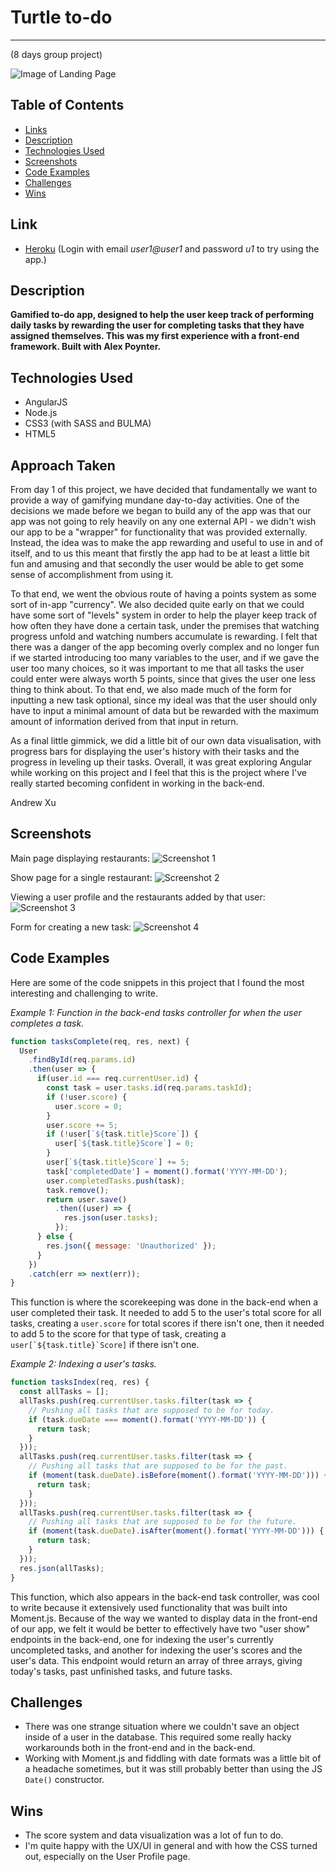 <!-- PROJECT 3
Day 1 decisions.
What problem are we trying to solve? We have decided that fundamentally we want to provide a way of making the "every-day to day fun". -->

# Turtle to-do
---
(8 days group project)

![Image of Landing Page](./readme-images/landing-page.png)

## Table of Contents

* [Links](#links)
* [Description](#description)
* [Technologies Used](#technologies-used)
* [Screenshots](#screenshots)
* [Code Examples](#code-examples)
* [Challenges](#challenges)
* [Wins](#wins)

## Link

* [Heroku](https://turtle-to-do.herokuapp.com/) (Login with email *user1@user1* and password *u1* to try using the app.)

## Description

**Gamified to-do app, designed to help the user keep track of performing daily tasks by rewarding the user for completing tasks that they have assigned themselves. This was my first experience with a front-end framework. Built with Alex Poynter.**

## Technologies Used

- AngularJS
- Node.js
- CSS3 (with SASS and BULMA)
- HTML5

## Approach Taken

From day 1 of this project, we have decided that fundamentally we want to provide a way of gamifying mundane day-to-day activities. One of the decisions we made before we began to build any of the app was that our app was not going to rely heavily on any one external API - we didn't wish our app to be a "wrapper" for functionality that was provided externally. Instead, the idea was to make the app rewarding and useful to use in and of itself, and to us this meant that firstly the app had to be at least a little bit fun and amusing and that secondly the user would be able to get some sense of accomplishment from using it.

To that end, we went the obvious route of having a points system as some sort of in-app "currency". We also decided quite early on that we could have some sort of "levels" system in order to help the player keep track of how often they have done a certain task, under the premises that watching progress unfold and watching numbers accumulate is rewarding. I felt that there was a danger of the app becoming overly complex and no longer fun if we started introducing too many variables to the user, and if we gave the user too many choices, so it was important to me that all tasks the user could enter were always worth 5 points, since that gives the user one less thing to think about. To that end, we also made much of the form for inputting a new task optional, since my ideal was that the user should only have to input a minimal amount of data but be rewarded with the maximum amount of information derived from that input in return.

As a final little gimmick, we did a little bit of our own data visualisation, with progress bars for displaying the user's history with their tasks and the progress in leveling up their tasks. Overall, it was great exploring Angular while working on this project and I feel that this is the project where I've really started becoming confident in working in the back-end.

Andrew Xu

## Screenshots

Main page displaying restaurants:
![Screenshot 1](./readme-images/screenshot1.png)

Show page for a single restaurant:
![Screenshot 2](./readme-images/screenshot2.png)

Viewing a user profile and the restaurants added by that user:
![Screenshot 3](./readme-images/screenshot3.png)

Form for creating a new task:
![Screenshot 4](./readme-images/screenshot4.png)

## Code Examples

Here are some of the code snippets in this project that I found the most interesting and challenging to write.

_Example 1: Function in the back-end tasks controller for when the user completes a task._

```javascript
function tasksComplete(req, res, next) {
  User
    .findById(req.params.id)
    .then(user => {
      if(user.id === req.currentUser.id) {
        const task = user.tasks.id(req.params.taskId);
        if (!user.score) {
          user.score = 0;
        }
        user.score += 5;
        if (!user[`${task.title}Score`]) {
          user[`${task.title}Score`] = 0;
        }
        user[`${task.title}Score`] += 5;
        task['completedDate'] = moment().format('YYYY-MM-DD');
        user.completedTasks.push(task);
        task.remove();
        return user.save()
          .then((user) => {
            res.json(user.tasks);
          });
      } else {
        res.json({ message: 'Unauthorized' });
      }
    })
    .catch(err => next(err));
}
```

This function is where the scorekeeping was done in the back-end when a user completed their task. It needed to add 5 to the user's total score for all tasks, creating a `user.score` for total scores if there isn't one, then it needed to add 5 to the score for that type of task, creating a ``user[`${task.title}`Score]`` if there isn't one.

_Example 2: Indexing a user's tasks._

```javascript
function tasksIndex(req, res) {
  const allTasks = [];
  allTasks.push(req.currentUser.tasks.filter(task => {
    // Pushing all tasks that are supposed to be for today.
    if (task.dueDate === moment().format('YYYY-MM-DD')) {
      return task;
    }
  }));
  allTasks.push(req.currentUser.tasks.filter(task => {
    // Pushing all tasks that are supposed to be for the past.
    if (moment(task.dueDate).isBefore(moment().format('YYYY-MM-DD'))) {
      return task;
    }
  }));
  allTasks.push(req.currentUser.tasks.filter(task => {
    // Pushing all tasks that are supposed to be for the future.
    if (moment(task.dueDate).isAfter(moment().format('YYYY-MM-DD'))) {
      return task;
    }
  }));
  res.json(allTasks);
}
```

This function, which also appears in the back-end task controller, was cool to write because it extensively used functionality that was built into Moment.js. Because of the way we wanted to display data in the front-end of our app, we felt it would be better to effectively have two "user show" endpoints in the back-end, one for indexing the user's currently uncompleted tasks, and another for indexing the user's scores and the user's data. This endpoint would return an array of three arrays, giving today's tasks, past unfinished tasks, and future tasks.

## Challenges

* There was one strange situation where we couldn't save an object inside of a user in the database. This required some really hacky workarounds both in the front-end and in the back-end.
* Working with Moment.js and fiddling with date formats was a little bit of a headache sometimes, but it was still probably better than using the JS `Date()` constructor.

## Wins

* The score system and data visualization was a lot of fun to do.
* I'm quite happy with the UX/UI in general and with how the CSS turned out, especially on the User Profile page.
